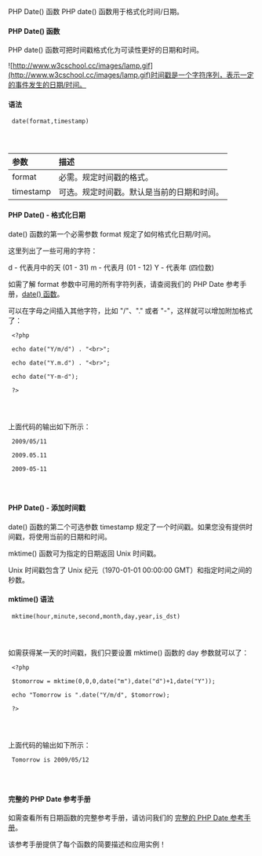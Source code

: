  PHP Date() 函数 
PHP date() 函数用于格式化时间/日期。

 

#### PHP Date() 函数

 PHP date() 函数可把时间戳格式化为可读性更好的日期和时间。

 ![http://www.w3cschool.cc/images/lamp.gif](http://www.w3cschool.cc/images/lamp.gif)时间戳是一个字符序列，表示一定的事件发生的日期/时间。

 
#### 语法

 
```
 date(format,timestamp) 




```
 



|参数|描述|
|:--|:--|
|format|必需。规定时间戳的格式。|
|timestamp|可选。规定时间戳。默认是当前的日期和时间。|





#### PHP Date() - 格式化日期

 date() 函数的第一个必需参数 format 规定了如何格式化日期/时间。

 这里列出了一些可用的字符：

 
d - 代表月中的天 (01 - 31) 
 m - 代表月 (01 - 12)
 Y - 代表年 (四位数)
 
如需了解 format 参数中可用的所有字符列表，请查阅我们的 PHP Date 参考手册，[date() 函数](http://www.w3cschool.cc/php/func-date-date.html)。

 可以在字母之间插入其他字符，比如 "/"、"." 或者 "-"，这样就可以增加附加格式了：

 
```
 <?php

 echo date("Y/m/d") . "<br>";

 echo date("Y.m.d") . "<br>";

 echo date("Y-m-d");

 ?> 




```
 上面代码的输出如下所示：

 
```
 2009/05/11

 2009.05.11

 2009-05-11 




```
 



#### PHP Date() - 添加时间戳

 date() 函数的第二个可选参数 timestamp 规定了一个时间戳。如果您没有提供时间戳，将使用当前的日期和时间。

 mktime() 函数可为指定的日期返回 Unix 时间戳。

 Unix 时间戳包含了 Unix 纪元（1970-01-01 00:00:00 GMT）和指定时间之间的秒数。

 
#### mktime() 语法

 
```
 mktime(hour,minute,second,month,day,year,is_dst) 




```
 如需获得某一天的时间戳，我们只要设置 mktime() 函数的 day 参数就可以了：

 
```
 <?php

 $tomorrow = mktime(0,0,0,date("m"),date("d")+1,date("Y"));

 echo "Tomorrow is ".date("Y/m/d", $tomorrow);

 ?> 




```
 上面代码的输出如下所示：

 
```
 Tomorrow is 2009/05/12 




```
 



#### 完整的 PHP Date 参考手册

 如需查看所有日期函数的完整参考手册，请访问我们的 [完整的 PHP Date 参考手册](http://www.w3cschool.cc/php/php-ref-date.html)。

 该参考手册提供了每个函数的简要描述和应用实例！

 

